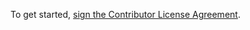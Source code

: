 
To get started, <a href="https://www.clahub.com/agreements/jtests/clatest">sign the Contributor License Agreement</a>.
